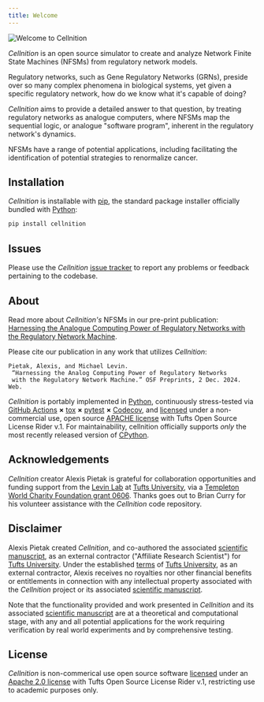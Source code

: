 ```yaml
---
title: Welcome
---
```

<!-- Hide the title defined above in favour of the banner displayed below while
     still listing this title in the site-wide navigation block to the left.
     Note that this is an obscure MkDocs kludge first publicized here:
     https://github.com/mkdocs/mkdocs/discussions/2431#discussioncomment-7750379
  -->
<style>
  .md-typeset h1,
  .md-content__button {
    display: none;
  }
</style>

![Welcome to Cellnition](https://github.com/user-attachments/assets/50f45c9b-980a-473f-9362-361d3f62061a)

*Cellnition* is an open source simulator to create and analyze Network Finite State Machines (NFSMs)
from regulatory network models.

Regulatory networks, such as Gene Regulatory Networks (GRNs), preside over so many complex phenomena
in biological systems, yet given a specific regulatory network, how do we know what it's capable of doing?

*Cellnition* aims to provide a detailed answer to that question, by treating regulatory
networks as analogue computers, where NFSMs map the sequential logic, 
or analogue "software program",
inherent in the regulatory network's dynamics.

NFSMs have a range of potential applications, including facilitating the 
identification of potential strategies to renormalize cancer.

## Installation

*Cellnition* is installable with [pip](https://pip.pypa.io), 
the standard package installer
officially bundled with [Python](https://www.python.org):

```bash
pip install cellnition
```

## Issues

Please use the *Cellnition* [issue tracker](https://github.com/betsee/cellnition/issues) to 
report any problems or feedback pertaining to the codebase.  


## About

Read more about *Cellnition's* NFSMs in our pre-print publication: [Harnessing the Analogue Computing Power of
Regulatory Networks with the Regulatory Network Machine](https://osf.io/preprints/osf/tb5ys_v1).

Please cite our publication in any work that utilizes *Cellnition*:

```
Pietak, Alexis, and Michael Levin.
 “Harnessing the Analog Computing Power of Regulatory Networks 
 with the Regulatory Network Machine.” OSF Preprints, 2 Dec. 2024. Web.
```
*Cellnition* is portably implemented in [Python](),
continuously stress-tested via [GitHub Actions]() **×**
[tox]() **×** [pytest]()  **×** [Codecov](), and [licensed][license] under
a non-commercial use, open source [APACHE license][] with Tufts Open Source License Rider v.1.
For maintainability, cellnition officially supports *only* the most recently released
version of [CPython]().

## Acknowledgements

*Cellnition* creator Alexis Pietak is grateful for collaboration opportunities and funding support
from the [Levin Lab][Levin Lab] at [Tufts University][Tufts University], via a 
[Templeton World Charity Foundation grant 0606][TWCFGrant].
Thanks goes out to Brian Curry for his volunteer assistance with the *Cellnition* code repository. 

## Disclaimer

Alexis Pietak created *Cellnition*, and co-authored the associated [scientific manuscript][paper], as an 
external contractor ("Affiliate Research Scientist") for [Tufts University][Tufts University]. 
Under the established [terms][TuftsNoRoyalties] of 
[Tufts University][Tufts University], as an external contractor, Alexis receives no royalties nor other financial benefits or 
entitlements in connection with any intellectual property associated with the *Cellnition* project or its associated 
[scientific manuscript][paper]. 

Note that the functionality provided and work presented in *Cellnition* and its associated [scientific manuscript][paper] are at a 
theoretical and computational stage, with any and all potential applications for the work requiring verification by
real world experiments and by comprehensive testing.   

## License

*Cellnition* is non-commerical use open source software [licensed][license] under an
[Apache 2.0 license][APACHE license] with Tufts Open Source License
Rider v.1, restricting use to academic purposes only.

[Link References]::
[Levin Lab]: https://as.tufts.edu/biology/levin-lab
[CPython]: https://github.com/python/cpython
[Codecov]: https://about.codecov.io
[pytest]: https://docs.pytest.org
[tox]: https://tox.readthedocs.io
[Python]: https://www.python.org
[Github Actions]: https://github.com/features/actions
[Tufts University]: https://www.tufts.edu
[APACHE license]: https://www.apache.org/licenses/LICENSE-2.0
[license]: https://github.com/betsee/cellnition/blob/main/LICENSE
[Tutorial 1]: https://github.com/betsee/cellnition/blob/main/ipynb/Tutorial1_ContinuousNFSM_v1.ipynb
[Tutorial 2]: https://github.com/betsee/cellnition/blob/main/ipynb/Tutorial2_BooleanNFSM_v1.ipynb
[TWCFGrant]: https://www.templetonworldcharity.org/projects-resources/project-database/0606
[TuftsNoRoyalties]: https://viceprovost.tufts.edu/policies-forms-guides/policy-rights-and-responsibilities-respect-intellectual-property
[paper]: https://osf.io/preprints/osf/tb5ys_v1